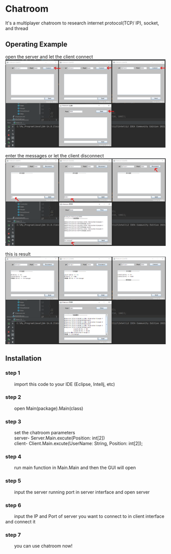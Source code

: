 # Chatroom
It's a multiplayer chatroom to research internet protocol(TCP/ IP), socket, and thread

## Operating Example
open the server and let the client connect
![image](https://github.com/SNinjo/Chatroom/blob/main/img/flowcharts01.png)
  
enter the messages or let the client disconnect
![image](https://github.com/SNinjo/Chatroom/blob/main/img/flowcharts02.png)
  
this is  result
![image](https://github.com/SNinjo/Chatroom/blob/main/img/flowcharts03.png)

## Installation

### step 1
&emsp;&emsp;import this code to your IDE (Eclipse, Intellj, etc)

### step 2
&emsp;&emsp;open Main(package).Main(class)

### step 3
&emsp;&emsp;set the chatroom parameters  
&emsp;&emsp;server- Server.Main.excute(Position: int[2])  
&emsp;&emsp;client- Client.Main.excute(UserName: String, Position: int[2]);

### step 4
&emsp;&emsp;run main function in Main.Main and then the GUI will open

### step 5
&emsp;&emsp;input the server running port in server interface and open server

### step 6
&emsp;&emsp;input the IP and Port of server you want to connect to in client interface and connect it

### step 7
&emsp;&emsp;you can use chatroom now!

